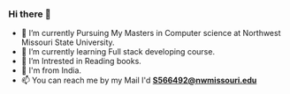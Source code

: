### Hi there 👋

- 🔭 I’m currently Pursuing My Masters in Computer science at Northwest Missouri State University.
- 🌱 I’m currently learning Full stack developing course.
- 🤔 I’m Intrested in Reading books.
- 💬  I'm from India.
- 📫 You can reach me by my Mail I'd **S566492@nwmissouri.edu**
